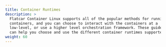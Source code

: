 ```yaml
---
title: Container Runtimes
description: >
  Flatcar Container Linux supports all of the popular methods for running
  containers, and you can choose to interact with the containers at a
  low-level, or use a higher level orchestration framework. These guides
  can help you choose and use the different container runtimes supported.
weight: 60
---
```


